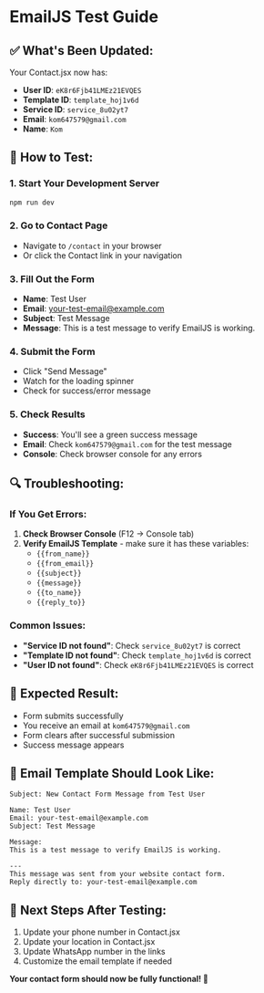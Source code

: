 # EmailJS Test Guide

## ✅ What's Been Updated:

Your Contact.jsx now has:
- **User ID**: `eK8r6Fjb41LMEz21EVQES`
- **Template ID**: `template_hoj1v6d` 
- **Service ID**: `service_8u02yt7`
- **Email**: `kom647579@gmail.com`
- **Name**: `Kom`

## 🧪 How to Test:

### 1. Start Your Development Server
```bash
npm run dev
```

### 2. Go to Contact Page
- Navigate to `/contact` in your browser
- Or click the Contact link in your navigation

### 3. Fill Out the Form
- **Name**: Test User
- **Email**: your-test-email@example.com
- **Subject**: Test Message
- **Message**: This is a test message to verify EmailJS is working.

### 4. Submit the Form
- Click "Send Message"
- Watch for the loading spinner
- Check for success/error message

### 5. Check Results
- **Success**: You'll see a green success message
- **Email**: Check `kom647579@gmail.com` for the test message
- **Console**: Check browser console for any errors

## 🔍 Troubleshooting:

### If You Get Errors:
1. **Check Browser Console** (F12 → Console tab)
2. **Verify EmailJS Template** - make sure it has these variables:
   - `{{from_name}}`
   - `{{from_email}}`
   - `{{subject}}`
   - `{{message}}`
   - `{{to_name}}`
   - `{{reply_to}}`

### Common Issues:
- **"Service ID not found"**: Check `service_8u02yt7` is correct
- **"Template ID not found"**: Check `template_hoj1v6d` is correct
- **"User ID not found"**: Check `eK8r6Fjb41LMEz21EVQES` is correct

## 🎯 Expected Result:
- Form submits successfully
- You receive an email at `kom647579@gmail.com`
- Form clears after successful submission
- Success message appears

## 📧 Email Template Should Look Like:
```
Subject: New Contact Form Message from Test User

Name: Test User
Email: your-test-email@example.com
Subject: Test Message

Message:
This is a test message to verify EmailJS is working.

---
This message was sent from your website contact form.
Reply directly to: your-test-email@example.com
```

## 🚀 Next Steps After Testing:
1. Update your phone number in Contact.jsx
2. Update your location in Contact.jsx  
3. Update WhatsApp number in the links
4. Customize the email template if needed

**Your contact form should now be fully functional! 🎉** 